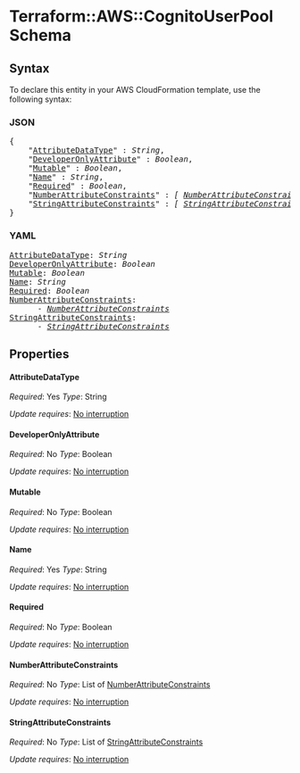 # Terraform::AWS::CognitoUserPool Schema

## Syntax

To declare this entity in your AWS CloudFormation template, use the following syntax:

### JSON

<pre>
{
    "<a href="#attributedatatype" title="AttributeDataType">AttributeDataType</a>" : <i>String</i>,
    "<a href="#developeronlyattribute" title="DeveloperOnlyAttribute">DeveloperOnlyAttribute</a>" : <i>Boolean</i>,
    "<a href="#mutable" title="Mutable">Mutable</a>" : <i>Boolean</i>,
    "<a href="#name" title="Name">Name</a>" : <i>String</i>,
    "<a href="#required" title="Required">Required</a>" : <i>Boolean</i>,
    "<a href="#numberattributeconstraints" title="NumberAttributeConstraints">NumberAttributeConstraints</a>" : <i>[ <a href="schema-numberattributeconstraints.md">NumberAttributeConstraints</a>, ... ]</i>,
    "<a href="#stringattributeconstraints" title="StringAttributeConstraints">StringAttributeConstraints</a>" : <i>[ <a href="schema-stringattributeconstraints.md">StringAttributeConstraints</a>, ... ]</i>
}
</pre>

### YAML

<pre>
<a href="#attributedatatype" title="AttributeDataType">AttributeDataType</a>: <i>String</i>
<a href="#developeronlyattribute" title="DeveloperOnlyAttribute">DeveloperOnlyAttribute</a>: <i>Boolean</i>
<a href="#mutable" title="Mutable">Mutable</a>: <i>Boolean</i>
<a href="#name" title="Name">Name</a>: <i>String</i>
<a href="#required" title="Required">Required</a>: <i>Boolean</i>
<a href="#numberattributeconstraints" title="NumberAttributeConstraints">NumberAttributeConstraints</a>: <i>
      - <a href="schema-numberattributeconstraints.md">NumberAttributeConstraints</a></i>
<a href="#stringattributeconstraints" title="StringAttributeConstraints">StringAttributeConstraints</a>: <i>
      - <a href="schema-stringattributeconstraints.md">StringAttributeConstraints</a></i>
</pre>

## Properties

#### AttributeDataType

_Required_: Yes
_Type_: String

_Update requires_: [No interruption](https://docs.aws.amazon.com/AWSCloudFormation/latest/UserGuide/using-cfn-updating-stacks-update-behaviors.html#update-no-interrupt)

#### DeveloperOnlyAttribute

_Required_: No
_Type_: Boolean

_Update requires_: [No interruption](https://docs.aws.amazon.com/AWSCloudFormation/latest/UserGuide/using-cfn-updating-stacks-update-behaviors.html#update-no-interrupt)

#### Mutable

_Required_: No
_Type_: Boolean

_Update requires_: [No interruption](https://docs.aws.amazon.com/AWSCloudFormation/latest/UserGuide/using-cfn-updating-stacks-update-behaviors.html#update-no-interrupt)

#### Name

_Required_: Yes
_Type_: String

_Update requires_: [No interruption](https://docs.aws.amazon.com/AWSCloudFormation/latest/UserGuide/using-cfn-updating-stacks-update-behaviors.html#update-no-interrupt)

#### Required

_Required_: No
_Type_: Boolean

_Update requires_: [No interruption](https://docs.aws.amazon.com/AWSCloudFormation/latest/UserGuide/using-cfn-updating-stacks-update-behaviors.html#update-no-interrupt)

#### NumberAttributeConstraints

_Required_: No
_Type_: List of <a href="schema-numberattributeconstraints.md">NumberAttributeConstraints</a>

_Update requires_: [No interruption](https://docs.aws.amazon.com/AWSCloudFormation/latest/UserGuide/using-cfn-updating-stacks-update-behaviors.html#update-no-interrupt)

#### StringAttributeConstraints

_Required_: No
_Type_: List of <a href="schema-stringattributeconstraints.md">StringAttributeConstraints</a>

_Update requires_: [No interruption](https://docs.aws.amazon.com/AWSCloudFormation/latest/UserGuide/using-cfn-updating-stacks-update-behaviors.html#update-no-interrupt)

